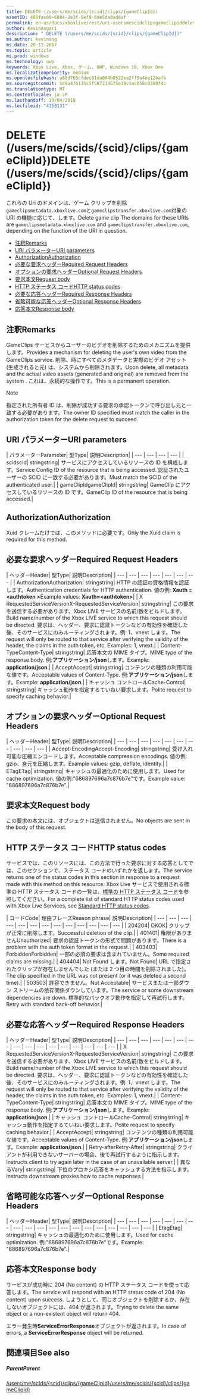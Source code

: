 ```yaml
---
title: DELETE (/users/me/scids/{scid}/clips/{gameClipId})
assetID: 486fac60-6884-2e3f-9ef8-8de5da0ad8af
permalink: en-us/docs/xboxlive/rest/uri-usersmescidclipsgameclipiddelete.html
author: KevinAsgari
description: " DELETE (/users/me/scids/{scid}/clips/{gameClipId})"
ms.author: kevinasg
ms.date: 20-12-2017
ms.topic: article
ms.prod: windows
ms.technology: uwp
keywords: Xbox Live, Xbox, ゲーム, UWP, Windows 10, Xbox One
ms.localizationpriority: medium
ms.openlocfilehash: a68d765cfdec81da064b0522ea2ff9a4be12bafb
ms.sourcegitcommit: 5c9a47b135c5f587214675e39c1ac058c0380f4c
ms.translationtype: MT
ms.contentlocale: ja-JP
ms.lasthandoff: 10/04/2018
ms.locfileid: "4358131"
---
```

# <a name="delete-usersmescidsscidclipsgameclipid"></a><span data-ttu-id="8cea6-104">DELETE (/users/me/scids/{scid}/clips/{gameClipId})</span><span class="sxs-lookup"><span data-stu-id="8cea6-104">DELETE (/users/me/scids/{scid}/clips/{gameClipId})</span></span>
<span data-ttu-id="8cea6-105">これらの Uri のドメインは、ゲーム クリップを削除`gameclipsmetadata.xboxlive.com`と`gameclipstransfer.xboxlive.com`対象の URI の機能に応じて、します。</span><span class="sxs-lookup"><span data-stu-id="8cea6-105">Delete game clip The domains for these URIs are `gameclipsmetadata.xboxlive.com` and `gameclipstransfer.xboxlive.com`, depending on the function of the URI in question.</span></span>
 
  * [<span data-ttu-id="8cea6-106">注釈</span><span class="sxs-lookup"><span data-stu-id="8cea6-106">Remarks</span></span>](#ID4EX)
  * [<span data-ttu-id="8cea6-107">URI パラメーター</span><span class="sxs-lookup"><span data-stu-id="8cea6-107">URI parameters</span></span>](#ID4ECB)
  * [<span data-ttu-id="8cea6-108">Authorization</span><span class="sxs-lookup"><span data-stu-id="8cea6-108">Authorization</span></span>](#ID4ENB)
  * [<span data-ttu-id="8cea6-109">必要な要求ヘッダー</span><span class="sxs-lookup"><span data-stu-id="8cea6-109">Required Request Headers</span></span>](#ID4EYB)
  * [<span data-ttu-id="8cea6-110">オプションの要求ヘッダー</span><span class="sxs-lookup"><span data-stu-id="8cea6-110">Optional Request Headers</span></span>](#ID4EEE)
  * [<span data-ttu-id="8cea6-111">要求本文</span><span class="sxs-lookup"><span data-stu-id="8cea6-111">Request body</span></span>](#ID4ENF)
  * [<span data-ttu-id="8cea6-112">HTTP ステータス コード</span><span class="sxs-lookup"><span data-stu-id="8cea6-112">HTTP status codes</span></span>](#ID4EYF)
  * [<span data-ttu-id="8cea6-113">必要な応答ヘッダー</span><span class="sxs-lookup"><span data-stu-id="8cea6-113">Required Response Headers</span></span>](#ID4EIAAC)
  * [<span data-ttu-id="8cea6-114">省略可能な応答ヘッダー</span><span class="sxs-lookup"><span data-stu-id="8cea6-114">Optional Response Headers</span></span>](#ID4E2CAC)
  * [<span data-ttu-id="8cea6-115">応答本文</span><span class="sxs-lookup"><span data-stu-id="8cea6-115">Response body</span></span>](#ID4E2DAC)
 
<a id="ID4EX"></a>

 
## <a name="remarks"></a><span data-ttu-id="8cea6-116">注釈</span><span class="sxs-lookup"><span data-stu-id="8cea6-116">Remarks</span></span>
 
<span data-ttu-id="8cea6-117">GameClips サービスからユーザーのビデオを削除するためのメカニズムを提供します。</span><span class="sxs-lookup"><span data-stu-id="8cea6-117">Provides a mechanism for deleting the user's own video from the GameClips service.</span></span> <span data-ttu-id="8cea6-118">削除、時にすべてのメタデータと実際のビデオ アセット (生成されると元) は、システムから削除されます。</span><span class="sxs-lookup"><span data-stu-id="8cea6-118">Upon delete, all metadata and the actual video assets (generated and original) are removed from the system .</span></span> <span data-ttu-id="8cea6-119">これは、永続的な操作です。</span><span class="sxs-lookup"><span data-stu-id="8cea6-119">This is a permanent operation.</span></span> 

> [!NOTE] 
> <span data-ttu-id="8cea6-120">指定された所有者 ID は、削除が成功する要求の承認トークンで呼び出し元と一致する必要があります。</span><span class="sxs-lookup"><span data-stu-id="8cea6-120">The owner ID specified must match the caller in the authorization token for the delete request to succeed.</span></span> 


  
<a id="ID4ECB"></a>

 
## <a name="uri-parameters"></a><span data-ttu-id="8cea6-121">URI パラメーター</span><span class="sxs-lookup"><span data-stu-id="8cea6-121">URI parameters</span></span>
 
| <span data-ttu-id="8cea6-122">パラメーター</span><span class="sxs-lookup"><span data-stu-id="8cea6-122">Parameter</span></span>| <span data-ttu-id="8cea6-123">型</span><span class="sxs-lookup"><span data-stu-id="8cea6-123">Type</span></span>| <span data-ttu-id="8cea6-124">説明</span><span class="sxs-lookup"><span data-stu-id="8cea6-124">Description</span></span>| 
| --- | --- | --- | --- | 
| <span data-ttu-id="8cea6-125">scid</span><span class="sxs-lookup"><span data-stu-id="8cea6-125">scid</span></span>| <span data-ttu-id="8cea6-126">string</span><span class="sxs-lookup"><span data-stu-id="8cea6-126">string</span></span>| <span data-ttu-id="8cea6-127">サービスにアクセスしているリソースの ID を構成します。</span><span class="sxs-lookup"><span data-stu-id="8cea6-127">Service Config ID of the resource that is being accessed.</span></span> <span data-ttu-id="8cea6-128">認証されたユーザーの SCID に一致する必要があります。</span><span class="sxs-lookup"><span data-stu-id="8cea6-128">Must match the SCID of the authenticated user.</span></span>| 
| <span data-ttu-id="8cea6-129">gameClipId</span><span class="sxs-lookup"><span data-stu-id="8cea6-129">gameClipId</span></span>| <span data-ttu-id="8cea6-130">string</span><span class="sxs-lookup"><span data-stu-id="8cea6-130">string</span></span>| <span data-ttu-id="8cea6-131">GameClip にアクセスしているリソースの ID です。</span><span class="sxs-lookup"><span data-stu-id="8cea6-131">GameClip ID of the resource that is being accessed.</span></span>| 
  
<a id="ID4ENB"></a>

 
## <a name="authorization"></a><span data-ttu-id="8cea6-132">Authorization</span><span class="sxs-lookup"><span data-stu-id="8cea6-132">Authorization</span></span>
 
<span data-ttu-id="8cea6-133">Xuid クレームだけでは、このメソッドに必要です。</span><span class="sxs-lookup"><span data-stu-id="8cea6-133">Only the Xuid claim is required for this method.</span></span>
  
<a id="ID4EYB"></a>

 
## <a name="required-request-headers"></a><span data-ttu-id="8cea6-134">必要な要求ヘッダー</span><span class="sxs-lookup"><span data-stu-id="8cea6-134">Required Request Headers</span></span>
 
| <span data-ttu-id="8cea6-135">ヘッダー</span><span class="sxs-lookup"><span data-stu-id="8cea6-135">Header</span></span>| <span data-ttu-id="8cea6-136">型</span><span class="sxs-lookup"><span data-stu-id="8cea6-136">Type</span></span>| <span data-ttu-id="8cea6-137">説明</span><span class="sxs-lookup"><span data-stu-id="8cea6-137">Description</span></span>| 
| --- | --- | --- | --- | --- | --- | --- | 
| <span data-ttu-id="8cea6-138">Authorization</span><span class="sxs-lookup"><span data-stu-id="8cea6-138">Authorization</span></span>| <span data-ttu-id="8cea6-139">string</span><span class="sxs-lookup"><span data-stu-id="8cea6-139">string</span></span>| <span data-ttu-id="8cea6-140">HTTP の認証の資格情報を認証します。</span><span class="sxs-lookup"><span data-stu-id="8cea6-140">Authentication credentials for HTTP authentication.</span></span> <span data-ttu-id="8cea6-141">値の例: <b>Xauth =&lt;authtoken ></b></span><span class="sxs-lookup"><span data-stu-id="8cea6-141">Example values: <b>Xauth=&lt;authtoken></b></span></span>| 
| <span data-ttu-id="8cea6-142">X RequestedServiceVersion</span><span class="sxs-lookup"><span data-stu-id="8cea6-142">X-RequestedServiceVersion</span></span>| <span data-ttu-id="8cea6-143">string</span><span class="sxs-lookup"><span data-stu-id="8cea6-143">string</span></span>| <span data-ttu-id="8cea6-144">この要求を送信する必要があります、Xbox LIVE サービスの名前/数をビルドします。</span><span class="sxs-lookup"><span data-stu-id="8cea6-144">Build name/number of the Xbox LIVE service to which this request should be directed.</span></span> <span data-ttu-id="8cea6-145">要求は、ヘッダー、要求に認証トークンなどの有効性を確認した後、そのサービスにのみルーティングされます。例: 1、vnext します。</span><span class="sxs-lookup"><span data-stu-id="8cea6-145">The request will only be routed to that service after verifying the validity of the header, the claims in the auth token, etc. Examples: 1, vnext.</span></span>| 
| <span data-ttu-id="8cea6-146">Content-Type</span><span class="sxs-lookup"><span data-stu-id="8cea6-146">Content-Type</span></span>| <span data-ttu-id="8cea6-147">string</span><span class="sxs-lookup"><span data-stu-id="8cea6-147">string</span></span>| <span data-ttu-id="8cea6-148">応答本文の MIME タイプ。</span><span class="sxs-lookup"><span data-stu-id="8cea6-148">MIME type of the response body.</span></span> <span data-ttu-id="8cea6-149">例:<b>アプリケーション/json</b>します。</span><span class="sxs-lookup"><span data-stu-id="8cea6-149">Example: <b>application/json</b>.</span></span>| 
| <span data-ttu-id="8cea6-150">Accept</span><span class="sxs-lookup"><span data-stu-id="8cea6-150">Accept</span></span>| <span data-ttu-id="8cea6-151">string</span><span class="sxs-lookup"><span data-stu-id="8cea6-151">string</span></span>| <span data-ttu-id="8cea6-152">コンテンツの種類の利用可能な値です。</span><span class="sxs-lookup"><span data-stu-id="8cea6-152">Acceptable values of Content-Type.</span></span> <span data-ttu-id="8cea6-153">例:<b>アプリケーション/json</b>します。</span><span class="sxs-lookup"><span data-stu-id="8cea6-153">Example: <b>application/json</b>.</span></span>| 
| <span data-ttu-id="8cea6-154">キャッシュ コントロール</span><span class="sxs-lookup"><span data-stu-id="8cea6-154">Cache-Control</span></span>| <span data-ttu-id="8cea6-155">string</span><span class="sxs-lookup"><span data-stu-id="8cea6-155">string</span></span>| <span data-ttu-id="8cea6-156">キャッシュ動作を指定するていねい要求します。</span><span class="sxs-lookup"><span data-stu-id="8cea6-156">Polite request to specify caching behavior.</span></span>| 
  
<a id="ID4EEE"></a>

 
## <a name="optional-request-headers"></a><span data-ttu-id="8cea6-157">オプションの要求ヘッダー</span><span class="sxs-lookup"><span data-stu-id="8cea6-157">Optional Request Headers</span></span>
 
| <span data-ttu-id="8cea6-158">ヘッダー</span><span class="sxs-lookup"><span data-stu-id="8cea6-158">Header</span></span>| <span data-ttu-id="8cea6-159">型</span><span class="sxs-lookup"><span data-stu-id="8cea6-159">Type</span></span>| <span data-ttu-id="8cea6-160">説明</span><span class="sxs-lookup"><span data-stu-id="8cea6-160">Description</span></span>| 
| --- | --- | --- | --- | --- | --- | --- | --- | --- | --- | 
| <span data-ttu-id="8cea6-161">Accept-Encoding</span><span class="sxs-lookup"><span data-stu-id="8cea6-161">Accept-Encoding</span></span>| <span data-ttu-id="8cea6-162">string</span><span class="sxs-lookup"><span data-stu-id="8cea6-162">string</span></span>| <span data-ttu-id="8cea6-163">受け入れ可能な圧縮エンコードします。</span><span class="sxs-lookup"><span data-stu-id="8cea6-163">Acceptable compression encodings.</span></span> <span data-ttu-id="8cea6-164">値の例: gzip、身元を圧縮します。</span><span class="sxs-lookup"><span data-stu-id="8cea6-164">Example values: gzip, deflate, identity.</span></span>| 
| <span data-ttu-id="8cea6-165">ETag</span><span class="sxs-lookup"><span data-stu-id="8cea6-165">ETag</span></span>| <span data-ttu-id="8cea6-166">string</span><span class="sxs-lookup"><span data-stu-id="8cea6-166">string</span></span>| <span data-ttu-id="8cea6-167">キャッシュの最適化のために使用します。</span><span class="sxs-lookup"><span data-stu-id="8cea6-167">Used for cache optimization.</span></span> <span data-ttu-id="8cea6-168">値の例:"686897696a7c876b7e"です。</span><span class="sxs-lookup"><span data-stu-id="8cea6-168">Example value: "686897696a7c876b7e".</span></span>| 
  
<a id="ID4ENF"></a>

 
## <a name="request-body"></a><span data-ttu-id="8cea6-169">要求本文</span><span class="sxs-lookup"><span data-stu-id="8cea6-169">Request body</span></span>
 
<span data-ttu-id="8cea6-170">この要求の本文には、オブジェクトは送信されません。</span><span class="sxs-lookup"><span data-stu-id="8cea6-170">No objects are sent in the body of this request.</span></span>
  
<a id="ID4EYF"></a>

 
## <a name="http-status-codes"></a><span data-ttu-id="8cea6-171">HTTP ステータス コード</span><span class="sxs-lookup"><span data-stu-id="8cea6-171">HTTP status codes</span></span>
 
<span data-ttu-id="8cea6-172">サービスでは、このリソースには、この方法で行った要求に対する応答としてでは、このセクションで、ステータス コードのいずれかを返します。</span><span class="sxs-lookup"><span data-stu-id="8cea6-172">The service returns one of the status codes in this section in response to a request made with this method on this resource.</span></span> <span data-ttu-id="8cea6-173">Xbox Live サービスで使用される標準の HTTP ステータス コードの一覧は、[標準の HTTP ステータス コード](../../additional/httpstatuscodes.md)を参照してください。</span><span class="sxs-lookup"><span data-stu-id="8cea6-173">For a complete list of standard HTTP status codes used with Xbox Live Services, see [Standard HTTP status codes](../../additional/httpstatuscodes.md).</span></span>
 
| <span data-ttu-id="8cea6-174">コード</span><span class="sxs-lookup"><span data-stu-id="8cea6-174">Code</span></span>| <span data-ttu-id="8cea6-175">理由フレーズ</span><span class="sxs-lookup"><span data-stu-id="8cea6-175">Reason phrase</span></span>| <span data-ttu-id="8cea6-176">説明</span><span class="sxs-lookup"><span data-stu-id="8cea6-176">Description</span></span>| 
| --- | --- | --- | --- | --- | --- | --- | --- | --- | --- | --- | --- | --- | 
| <span data-ttu-id="8cea6-177">204</span><span class="sxs-lookup"><span data-stu-id="8cea6-177">204</span></span>| <span data-ttu-id="8cea6-178">OK</span><span class="sxs-lookup"><span data-stu-id="8cea6-178">OK</span></span>| <span data-ttu-id="8cea6-179">クリップが正常に削除します。</span><span class="sxs-lookup"><span data-stu-id="8cea6-179">Successful deletion of the clip.</span></span>| 
| <span data-ttu-id="8cea6-180">401</span><span class="sxs-lookup"><span data-stu-id="8cea6-180">401</span></span>| <span data-ttu-id="8cea6-181">権限がありません</span><span class="sxs-lookup"><span data-stu-id="8cea6-181">Unauthorized</span></span>| <span data-ttu-id="8cea6-182">要求の認証トークンの形式で問題があります。</span><span class="sxs-lookup"><span data-stu-id="8cea6-182">There is a problem with the auth token format in the request.</span></span>| 
| <span data-ttu-id="8cea6-183">403</span><span class="sxs-lookup"><span data-stu-id="8cea6-183">403</span></span>| <span data-ttu-id="8cea6-184">Forbidden</span><span class="sxs-lookup"><span data-stu-id="8cea6-184">Forbidden</span></span>| <span data-ttu-id="8cea6-185">一部の必須の要求は含まれていません。</span><span class="sxs-lookup"><span data-stu-id="8cea6-185">Some required claims are missing.</span></span>| 
| <span data-ttu-id="8cea6-186">404</span><span class="sxs-lookup"><span data-stu-id="8cea6-186">404</span></span>| <span data-ttu-id="8cea6-187">Not Found します。</span><span class="sxs-lookup"><span data-stu-id="8cea6-187">Not Found</span></span>| <span data-ttu-id="8cea6-188">URL で指定されたクリップが存在しませんでした (または 2 つ目の時間を削除されました)。</span><span class="sxs-lookup"><span data-stu-id="8cea6-188">The clip specified in the URL was not present (or it was deleted a second time).</span></span>| 
| <span data-ttu-id="8cea6-189">503</span><span class="sxs-lookup"><span data-stu-id="8cea6-189">503</span></span>| <span data-ttu-id="8cea6-190">許容できません。</span><span class="sxs-lookup"><span data-stu-id="8cea6-190">Not Acceptable</span></span>| <span data-ttu-id="8cea6-191">サービスまたは一部ダウン ストリームの依存関係ダウンしています。</span><span class="sxs-lookup"><span data-stu-id="8cea6-191">The service or some downstream dependencies are down.</span></span> <span data-ttu-id="8cea6-192">標準的なバックオフ動作を指定して再試行します。</span><span class="sxs-lookup"><span data-stu-id="8cea6-192">Retry with standard back-off behavior.</span></span>| 
  
<a id="ID4EIAAC"></a>

 
## <a name="required-response-headers"></a><span data-ttu-id="8cea6-193">必要な応答ヘッダー</span><span class="sxs-lookup"><span data-stu-id="8cea6-193">Required Response Headers</span></span>
 
| <span data-ttu-id="8cea6-194">ヘッダー</span><span class="sxs-lookup"><span data-stu-id="8cea6-194">Header</span></span>| <span data-ttu-id="8cea6-195">型</span><span class="sxs-lookup"><span data-stu-id="8cea6-195">Type</span></span>| <span data-ttu-id="8cea6-196">説明</span><span class="sxs-lookup"><span data-stu-id="8cea6-196">Description</span></span>| 
| --- | --- | --- | --- | --- | --- | --- | --- | --- | --- | --- | --- | --- | --- | --- | --- | 
| <span data-ttu-id="8cea6-197">X RequestedServiceVersion</span><span class="sxs-lookup"><span data-stu-id="8cea6-197">X-RequestedServiceVersion</span></span>| <span data-ttu-id="8cea6-198">string</span><span class="sxs-lookup"><span data-stu-id="8cea6-198">string</span></span>| <span data-ttu-id="8cea6-199">この要求を送信する必要があります、Xbox LIVE サービスの名前/数をビルドします。</span><span class="sxs-lookup"><span data-stu-id="8cea6-199">Build name/number of the Xbox LIVE service to which this request should be directed.</span></span> <span data-ttu-id="8cea6-200">要求は、ヘッダー、要求に認証トークンなどの有効性を確認した後、そのサービスにのみルーティングされます。例: 1、vnext します。</span><span class="sxs-lookup"><span data-stu-id="8cea6-200">The request will only be routed to that service after verifying the validity of the header, the claims in the auth token, etc. Examples: 1, vnext.</span></span>| 
| <span data-ttu-id="8cea6-201">Content-Type</span><span class="sxs-lookup"><span data-stu-id="8cea6-201">Content-Type</span></span>| <span data-ttu-id="8cea6-202">string</span><span class="sxs-lookup"><span data-stu-id="8cea6-202">string</span></span>| <span data-ttu-id="8cea6-203">応答本文の MIME タイプ。</span><span class="sxs-lookup"><span data-stu-id="8cea6-203">MIME type of the response body.</span></span> <span data-ttu-id="8cea6-204">例:<b>アプリケーション/json</b>します。</span><span class="sxs-lookup"><span data-stu-id="8cea6-204">Example: <b>application/json</b>.</span></span>| 
| <span data-ttu-id="8cea6-205">キャッシュ コントロール</span><span class="sxs-lookup"><span data-stu-id="8cea6-205">Cache-Control</span></span>| <span data-ttu-id="8cea6-206">string</span><span class="sxs-lookup"><span data-stu-id="8cea6-206">string</span></span>| <span data-ttu-id="8cea6-207">キャッシュ動作を指定するていねい要求します。</span><span class="sxs-lookup"><span data-stu-id="8cea6-207">Polite request to specify caching behavior.</span></span>| 
| <span data-ttu-id="8cea6-208">Accept</span><span class="sxs-lookup"><span data-stu-id="8cea6-208">Accept</span></span>| <span data-ttu-id="8cea6-209">string</span><span class="sxs-lookup"><span data-stu-id="8cea6-209">string</span></span>| <span data-ttu-id="8cea6-210">コンテンツの種類の利用可能な値です。</span><span class="sxs-lookup"><span data-stu-id="8cea6-210">Acceptable values of Content-Type.</span></span> <span data-ttu-id="8cea6-211">例:<b>アプリケーション/json</b>します。</span><span class="sxs-lookup"><span data-stu-id="8cea6-211">Example: <b>application/json</b>.</span></span>| 
| <span data-ttu-id="8cea6-212">Retry-after</span><span class="sxs-lookup"><span data-stu-id="8cea6-212">Retry-After</span></span>| <span data-ttu-id="8cea6-213">string</span><span class="sxs-lookup"><span data-stu-id="8cea6-213">string</span></span>| <span data-ttu-id="8cea6-214">クライアントが利用できないサーバーの場合、後で再試行するように指示します。</span><span class="sxs-lookup"><span data-stu-id="8cea6-214">Instructs client to try again later in the case of an unavailable server.</span></span>| 
| <span data-ttu-id="8cea6-215">異なる</span><span class="sxs-lookup"><span data-stu-id="8cea6-215">Vary</span></span>| <span data-ttu-id="8cea6-216">string</span><span class="sxs-lookup"><span data-stu-id="8cea6-216">string</span></span>| <span data-ttu-id="8cea6-217">下位のプロキシ応答をキャッシュする方法を指示します。</span><span class="sxs-lookup"><span data-stu-id="8cea6-217">Instructs downstream proxies how to cache responses.</span></span>| 
  
<a id="ID4E2CAC"></a>

 
## <a name="optional-response-headers"></a><span data-ttu-id="8cea6-218">省略可能な応答ヘッダー</span><span class="sxs-lookup"><span data-stu-id="8cea6-218">Optional Response Headers</span></span>
 
| <span data-ttu-id="8cea6-219">ヘッダー</span><span class="sxs-lookup"><span data-stu-id="8cea6-219">Header</span></span>| <span data-ttu-id="8cea6-220">型</span><span class="sxs-lookup"><span data-stu-id="8cea6-220">Type</span></span>| <span data-ttu-id="8cea6-221">説明</span><span class="sxs-lookup"><span data-stu-id="8cea6-221">Description</span></span>| 
| --- | --- | --- | --- | --- | --- | --- | --- | --- | --- | --- | --- | --- | --- | --- | --- | --- | --- | --- | 
| <span data-ttu-id="8cea6-222">Etag</span><span class="sxs-lookup"><span data-stu-id="8cea6-222">Etag</span></span>| <span data-ttu-id="8cea6-223">string</span><span class="sxs-lookup"><span data-stu-id="8cea6-223">string</span></span>| <span data-ttu-id="8cea6-224">キャッシュの最適化のために使用します。</span><span class="sxs-lookup"><span data-stu-id="8cea6-224">Used for cache optimization.</span></span> <span data-ttu-id="8cea6-225">例:"686897696a7c876b7e"です。</span><span class="sxs-lookup"><span data-stu-id="8cea6-225">Example: "686897696a7c876b7e".</span></span>| 
  
<a id="ID4E2DAC"></a>

 
## <a name="response-body"></a><span data-ttu-id="8cea6-226">応答本文</span><span class="sxs-lookup"><span data-stu-id="8cea6-226">Response body</span></span>
 
<span data-ttu-id="8cea6-227">サービスが成功時に 204 (No content) の HTTP ステータス コードを使って応答します。</span><span class="sxs-lookup"><span data-stu-id="8cea6-227">The service will respond with an HTTP status code of 204 (No content) upon success.</span></span> <span data-ttu-id="8cea6-228">しようとして、同じオブジェクトを削除するか、存在しないオブジェクトには、404 が返されます。</span><span class="sxs-lookup"><span data-stu-id="8cea6-228">Trying to delete the same object or a non-existent object will return 404.</span></span>
 
<span data-ttu-id="8cea6-229">エラー発生時**ServiceErrorResponse**オブジェクトが返されます。</span><span class="sxs-lookup"><span data-stu-id="8cea6-229">In case of errors, a **ServiceErrorResponse** object will be returned.</span></span>
  
<a id="ID4EJEAC"></a>

 
## <a name="see-also"></a><span data-ttu-id="8cea6-230">関連項目</span><span class="sxs-lookup"><span data-stu-id="8cea6-230">See also</span></span>
 
<a id="ID4ELEAC"></a>

 
##### <a name="parent"></a><span data-ttu-id="8cea6-231">Parent</span><span class="sxs-lookup"><span data-stu-id="8cea6-231">Parent</span></span> 

[<span data-ttu-id="8cea6-232">/users/me/scids/{scid}/clips/{gameClipId}</span><span class="sxs-lookup"><span data-stu-id="8cea6-232">/users/me/scids/{scid}/clips/{gameClipId}</span></span>](uri-usersmescidclipsgameclipid.md)

   